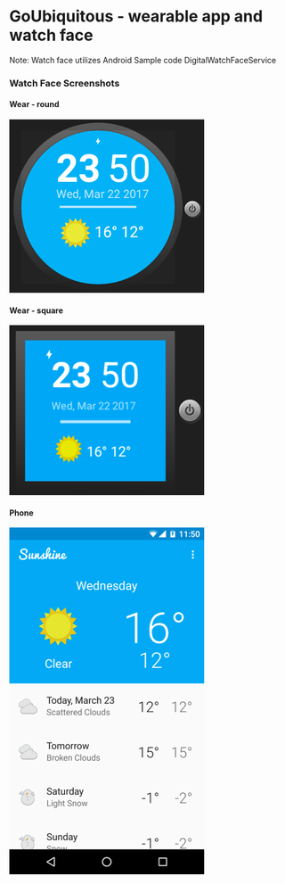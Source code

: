 # GoUbiquitous - wearable app and watch face
Note: Watch face utilizes Android Sample code DigitalWatchFaceService


### Watch Face Screenshots

#### Wear - round
![Wear - round](docs/face_wear-round.png)

#### Wear - square
![Wear - square](docs/face_wear-square.png)

#### Phone
![Phone free screen](docs/face_mobile.png)
